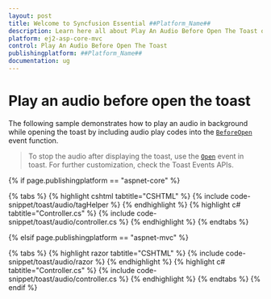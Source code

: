 ```yaml
---
layout: post
title: Welcome to Syncfusion Essential ##Platform_Name##
description: Learn here all about Play An Audio Before Open The Toast of Syncfusion Essential ##Platform_Name## widgets based on HTML5 and jQuery.
platform: ej2-asp-core-mvc
control: Play An Audio Before Open The Toast
publishingplatform: ##Platform_Name##
documentation: ug
---
```



# Play an audio before open the toast

The following sample demonstrates how to play an audio in background while opening the toast by including audio play codes into the [`BeforeOpen`](https://help.syncfusion.com/cr/aspnetcore-js2/Syncfusion.EJ2.Notifications.Toast.html#Syncfusion_EJ2_Notifications_Toast_BeforeOpen) event function.

> To stop the audio after displaying the toast, use the [`Open`](https://help.syncfusion.com/cr/aspnetcore-js2/Syncfusion.EJ2.Notifications.Toast.html#Syncfusion_EJ2_Notifications_Toast_Open) event in toast. For further customization, check the Toast Events APIs.

{% if page.publishingplatform == "aspnet-core" %}

{% tabs %}
{% highlight cshtml tabtitle="CSHTML" %}
{% include code-snippet/toast/audio/tagHelper %}
{% endhighlight %}
{% highlight c# tabtitle="Controller.cs" %}
{% include code-snippet/toast/audio/controller.cs %}
{% endhighlight %}
{% endtabs %}

{% elsif page.publishingplatform == "aspnet-mvc" %}

{% tabs %}
{% highlight razor tabtitle="CSHTML" %}
{% include code-snippet/toast/audio/razor %}
{% endhighlight %}
{% highlight c# tabtitle="Controller.cs" %}
{% include code-snippet/toast/audio/controller.cs %}
{% endhighlight %}
{% endtabs %}
{% endif %}


